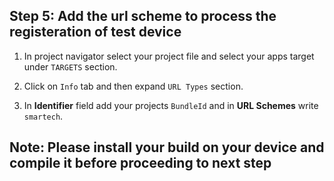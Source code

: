## Step 5: Add the url scheme to process the registeration of test device

1. In project navigator select your project file and select your apps target under `TARGETS` section.

2. Click on `Info` tab and then expand `URL Types` section.

3. In **Identifier** field add your projects `BundleId` and in **URL Schemes** write `smartech`.

## Note: Please install your build on your device and compile it before proceeding to next step